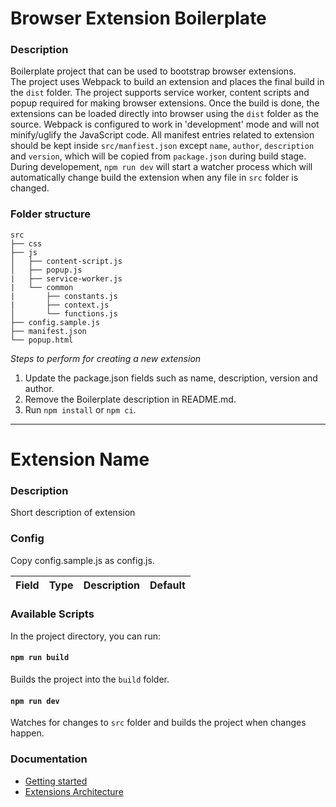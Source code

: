 # Browser Extension Boilerplate

### Description

Boilerplate project that can be used to bootstrap browser extensions.  
The project uses Webpack to build an extension and places the final build in the `dist` folder. The project supports service worker, content scripts and popup required for making browser extensions. Once the build is done, the extensions can be loaded directly into browser using the `dist` folder as the source. Webpack is configured to work in 'development' mode and will not minify/uglify the JavaScript code. All manifest entries related to extension should be kept inside `src/manfiest.json` except `name`, `author`, `description` and `version`, which will be copied from `package.json` during build stage. During developement, `npm run dev` will start a watcher process which will automatically change build the extension when any file in `src` folder is changed.  


### Folder structure
```
src
├── css
├── js
│   ├── content-script.js
│   ├── popup.js
|   ├── service-worker.js
|   └── common
|       ├── constants.js
|       ├── context.js
│       └── functions.js
├── config.sample.js
├── manifest.json
└── popup.html
```

*Steps to perform for creating a new extension*  
1. Update the package.json fields such as name, description, version and author.
2. Remove the Boilerplate description in README.md.
3. Run `npm install` or `npm ci`.

------------------------------------------------------------------------------------  

# Extension Name

### Description

Short description of extension

### Config

Copy config.sample.js as config.js.

| Field | Type | Description | Default |
| ----- | ---- | ----------- | ------- |

### Available Scripts

In the project directory, you can run:

#### `npm run build`

Builds the project into the `build` folder.

#### `npm run dev`

Watches for changes to `src` folder and builds the project when changes happen.

### Documentation

- [Getting started](https://developer.chrome.com/docs/extensions/mv3/getstarted/)
- [Extensions Architecture](https://developer.chrome.com/docs/extensions/mv3/architecture-overview/)
